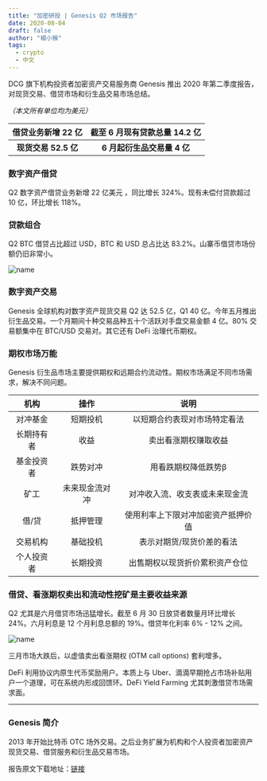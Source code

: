 ```yaml
---
title: "加密研投 | Genesis Q2 市场报告"
date: 2020-08-04
draft: false
author: "楊小猴"
tags:
  - crypto
  - 中文
---
```






DCG 旗下机构投资者加密资产交易服务商 Genesis 推出 2020 年第二季度报告，对现货交易、借贷市场和衍生品交易市场总结。

*（本文所有单位均为美元）*

|  借贷业务新增 22 亿  | 截至 6 月现有贷款总量 14.2 亿 |
| :------------------: | :---------------------------: |
| **现货交易 52.5 亿** |  **6 月起衍生品交易量 4 亿**  |

### 数字资产借贷

Q2 数字资产借贷业务新增 22 亿美元 ，同比增长 324%。现有未偿付贷款超过 10 亿，环比增长 118%。

### 贷款组合

Q2 BTC 借贷占比超过 USD，BTC 和 USD 总占比达 83.2%。山寨币借贷市场份额仍旧非常小。

![name](/inserted-images/8-05_GenesisQ2_2.jpg) 

### 数字资产交易

Genesis 全球机构对数字资产现货交易 Q2 达 52.5 亿，Q1 40 亿。今年五月推出衍生品交易。一个月期间十种交易品种五十个活跃对手盘交易金额 4 亿。80% 交易额集中在 BTC/USD 交易对。其它还有 DeFi 治理代币期权。

### 期权市场万能

Genesis 衍生品市场主要提供期权和远期合约流动性。期权市场满足不同市场需求，解决不同问题。

|    机构    |      操作      |                说明                |
| :--------: | :------------: | :--------------------------------: |
|  对冲基金  |    短期投机    |    以短期合约表现对市场特定看法    |
| 长期持有者 |      收益      |        卖出看涨期权赚取收益        |
| 基金投资者 |    跌势对冲    |        用看跌期权降低跌势β         |
|    矿工    | 未来现金流对冲 |   对冲收入流、收支表或未来现金流   |
|   借/贷    |    抵押管理    | 使用利率上下限对冲加密资产抵押价值 |
|  交易机构  |    基础投机    |     表示对期货/现货价差的看法      |
| 个人投资者 |    长期投资    |   出售期权以现货折价累积资产仓位   |



### 借贷、看涨期权卖出和流动性挖矿是主要收益来源

Q2 尤其是六月借贷市场迅猛增长。截至 6 月 30 日放贷者数量月环比增长 24%。六月利息是 12 个月利息总额的 19%。借贷年化利率 6% - 12% 之间。

![name](/inserted-images/8-05_GenesisQ2_3.jpg) 

三月市场大跌后，以虚值卖出看涨期权 (OTM call options) 套利增多。

DeFi 利用协议内原生代币奖励用户。本质上与 Uber、滴滴早期抢占市场补贴用户一个道理，可在系统内形成回馈环。DeFi Yield Farming 尤其刺激借贷市场需求面。

----------------------------

### Genesis 简介

2013 年开始比特币 OTC 场外交易。之后业务扩展为机构和个人投资者加密资产现货交易、借贷服务和衍生品交易市场。

报告原文下载地址：[链接](https://genesistrading.com/wp-content/uploads/2020/08/Genesis-2020-Q2-Market-Observations.pdf?utm_medium=email&_hsmi=92588956&_hsenc=p2ANqtz-8fuXmaWMqkXe0orUBtt2cJyx1l6sZ2ZPV8ZzwB4hL8TUs62lw9ZvSViD3vUPSbKg0dBnD-kuyMdOrFFpu5MbEy66DouQ&utm_content=92588956&utm_source=hs_email)